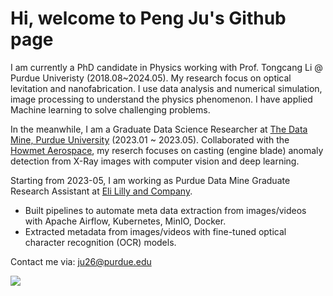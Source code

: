 # Hi, welcome to Peng Ju's Github page
I am currently a PhD candidate in Physics working with Prof. Tongcang Li @ Purdue Univeristy (2018.08~2024.05). My research focus on optical levitation and nanofabrication. I use data analysis and numerical simulation, image processing to understand the physics phenomenon. I have applied Machine learning to solve challenging problems.   

In the meanwhile, I am a Graduate Data Science Researcher at [The Data Mine, Purdue University](https://datamine.purdue.edu/) (2023.01 ~ 2023.05). Collaborated with the [Howmet Aerospace](https://www.howmet.com/), my reserch focuses on casting (engine blade) anomaly detection from X-Ray images with computer vision and deep learning.

Starting from 2023-05, I am working as Purdue Data Mine Graduate Research Assistant at [Eli Lilly and Company](https://www.lilly.com/).

- Built pipelines to automate meta data extraction from images/videos with Apache Airflow, Kubernetes, MinIO, Docker.
- Extracted metadata from images/videos with fine-tuned optical character recognition (OCR) models.

Contact me via: ju26@purdue.edu

![](https://komarev.com/ghpvc/?username=peng-ju&label=PROFILE+VIEWS)

<!---
% Data analysis and numerical simulation are powerful tools to understand the physics phenomenon.

peng-ju/peng-ju is a ✨ special ✨ repository because its `README.md` (this file) appears on your GitHub profile.
You can click the Preview link to take a look at your changes.
--->
